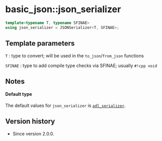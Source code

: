 # basic_json::json_serializer

```cpp
template<typename T, typename SFINAE>
using json_serializer = JSONSerializer<T, SFINAE>;
```

## Template parameters

`T`
:   type to convert; will be used in the `to_json`/`from_json` functions

`SFINAE`
:   type to add compile type checks via SFINAE; usually `#!cpp void`

## Notes

#### Default type

The default values for `json_serializer` is [`adl_serializer`](../adl_serializer.md).

## Version history

- Since version 2.0.0.
